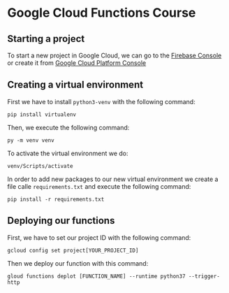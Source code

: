 # Google Cloud Functions Course
## Starting a project
To start a new project in Google Cloud, we can go to the
[Firebase Console](https://console.firebase.google.com) or
create it from [Google Cloud Platform Console](https://console.cloud.google.com)
## Creating a virtual environment
First we have to install `python3-venv` with the following command:
```
pip install virtualenv
```
Then, we execute the following command:
```
py -m venv venv
```
To activate the virtual environment we do:
```
venv/Scripts/activate
```
In order to add new packages to our new virtual environment we create a file calle `requirements.txt` and execute the following command:
```
pip install -r requirements.txt
```
## Deploying our functions
First, we have to set our project ID with the following command:
```
gcloud config set project[YOUR_PROJECT_ID]
```
Then we deploy our function with this command:
```
gloud functions deplot [FUNCTION_NAME] --runtime python37 --trigger-http
```